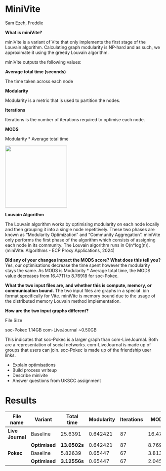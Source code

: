 # MiniVite
Sam Ezeh, Freddie

**What is miniVite?**

miniVite is a variant of Vite that only implements the first stage of the Louvain algorithm. Calculating graph modularity is NP-hard and as such, we approximate it using the greedy Louvain algorithm.

miniVite outputs the following values:

**Average total time (seconds)**

The time taken across each node

**Modularity**

Modularity is a metric that is used to partition the nodes.

**Iterations**

Iterations is the number of iterations required to optimise each node.

**MODS**

Modularity * Average total time 

<img src="https://github.com/Jackaed/UKSCC-Submission/assets/8216039/26a77237-1692-43ac-8875-674c691773f8" width="200" >

**Louvain Algorithm**

The Louvain algorithm works by optimising modularity on each node locally and then grouping it into a single node repetitively. These two phases are known as “Modularity Optimization” and “Community Aggregation”. miniVite only performs the first phase of the algorithm which consists of assigning each node in its community. The Louvain algorithm runs in O(n*log(n)). (miniVite: Algorithms - ECP Proxy Applications, 2024)

**Did any of your changes impact the MODS score? What does this tell you?**
Yes, our optimisations decrease the time spent however the modularity stays the same. As MODS is Modularity * Average total time, the MODS value decreases from 16.4711 to 8.76918 for soc-Pokec.

**What the two input files are, and whether this is compute, memory, or communication bound.**
The two input files are graphs in a special .bin format specifically for Vite. miniVite is memory bound due to the usage of the distributed memory Louvain method implementation.

**How are the two input graphs different?**

File Size

soc-Pokec
1.14GB
com-LiveJournal
~0.50GB


This indicates that soc-Pokec is a larger graph than com-LiveJournal. Both are a representation of social networks. com-LiveJournal is made up of groups that users can join. soc-Pokec is made up of the friendship user links.


* Explain optimisations
* Build process writeup
* Describe minivite
* Answer questions from UKSCC assignment

# Results

| File name       | Variant   | Total time | Modularity | Iterations | MODS    |
| --------------- | --------- | ---------- | ---------- | ---------- | ------- |
| **Live Journal**       | Baseline  | 25.6391    | 0.642421   | 87         | 16.4711 |
|                 | **Optimised** | **13.6502s**    | 0.642421   | 87         | 8.76918 |
| **Pokec** | Baseline  | 5.82639    | 0.65447    | 67         | 3.8132  |
|                 | **Optimised** | **3.12556s**    | 0.65447    | 67         | 2.04559 |
